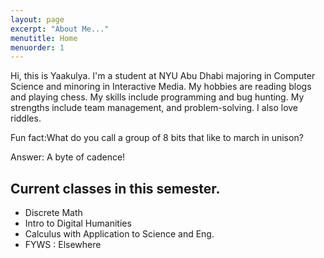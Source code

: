 ```yaml
---
layout: page
excerpt: "About Me..."
menutitle: Home
menuorder: 1
---
```


Hi, this is Yaakulya. I'm a student at NYU Abu Dhabi majoring in Computer Science and minoring in Interactive Media. My hobbies are reading blogs and playing chess. My skills include programming and bug hunting. My strengths include team management, and problem-solving. I also love riddles. 

Fun fact:What do you call a group of 8 bits that like to march in unison? 

Answer: A byte of cadence!

## Current classes in this semester. 

- Discrete Math
- Intro to Digital Humanities
- Calculus with Application to Science and Eng. 
- FYWS : Elsewhere 

